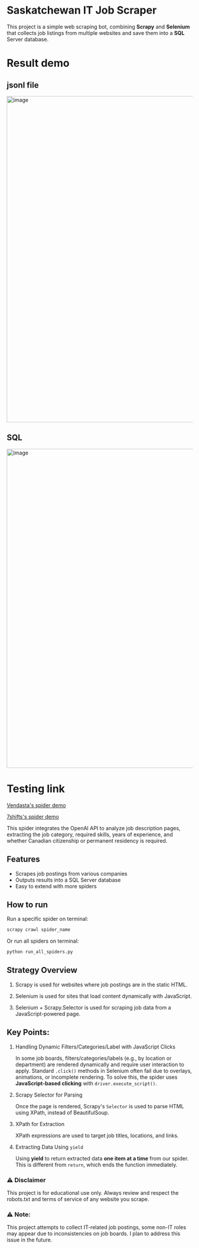 # Saskatchewan IT Job Scraper

This project is a simple web scraping bot, combining **Scrapy** and **Selenium** that collects job listings from multiple websites and save them into a **SQL** Server database.

# Result demo
## jsonl file
<img width="1603" height="882" alt="image" src="https://github.com/user-attachments/assets/fb98b0c2-b4d8-4658-821b-ab27030bd655" />

## SQL
<img width="1427" height="863" alt="image" src="https://github.com/user-attachments/assets/07f8ccb6-e117-4bcb-b14c-3dd88eb56bb8" />

# Testing link
[Vendasta's spider demo](https://colab.research.google.com/drive/1uemPB5HmvLIzSF3dtpm_e4jCEPshVXqF?usp=sharing)

[7shifts's spider demo](https://colab.research.google.com/drive/1vZ4cIvEO-kjCf9qIlYFloHHh3evQ5RI7#scrollTo=xLYaMbypM3kD)

This spider integrates the OpenAI API to analyze job description pages, extracting the job category, required skills, years of experience, and whether Canadian citizenship or permanent residency is required.


## Features
- Scrapes job postings from various companies
- Outputs results into a SQL Server database
- Easy to extend with more spiders

## How to run
Run a specific spider on terminal:
```bash
scrapy crawl spider_name
```
Or run all spiders on terminal:
```bash
python run_all_spiders.py
```

## Strategy Overview

1. Scrapy is used for websites where job postings are in the static HTML.

2. Selenium is used for sites that load content dynamically with JavaScript.

3. Selenium + Scrapy.Selector is used for scraping job data from a JavaScript-powered page.

## Key Points:

1. Handling Dynamic Filters/Categories/Label with JavaScript Clicks
   
    In some job boards, filters/categories/labels (e.g., by location or department) are rendered dynamically and require user interaction to apply. Standard `.click()` methods in Selenium often fail due to overlays, animations, or incomplete rendering. To solve this, the spider uses **JavaScript-based clicking** with `driver.execute_script()`.

2. Scrapy Selector for Parsing
   
    Once the page is rendered, Scrapy's `Selector` is used to parse HTML using XPath, instead of BeautifulSoup.

3. XPath for Extraction
   
    XPath expressions are used to target job titles, locations, and links.

4. Extracting Data Using `yield`
   
    Using **yield** to return extracted data **one item at a time** from our spider. This is different from `return`, which ends the function immediately.

### ⚠️ **Disclaimer**
This project is for educational use only. 
Always review and respect the robots.txt and terms of service of any website you scrape.

### ⚠️ **Note:** 
This project attempts to collect IT-related job postings, some non-IT roles may appear due to inconsistencies on job boards. I plan to address this issue in the future.
